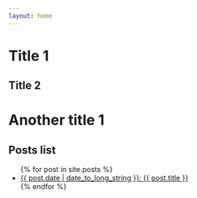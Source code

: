 ```yaml
---
layout: home
---
```

# Title 1

## Title 2

# Another title 1

## Posts list
<ul>
  {% for post in site.posts %}
    <li>
      <a href="{{ post.url }}">{{ post.date | date_to_long_string }}: {{ post.title }}</a>
    </li>
  {% endfor %}
</ul>